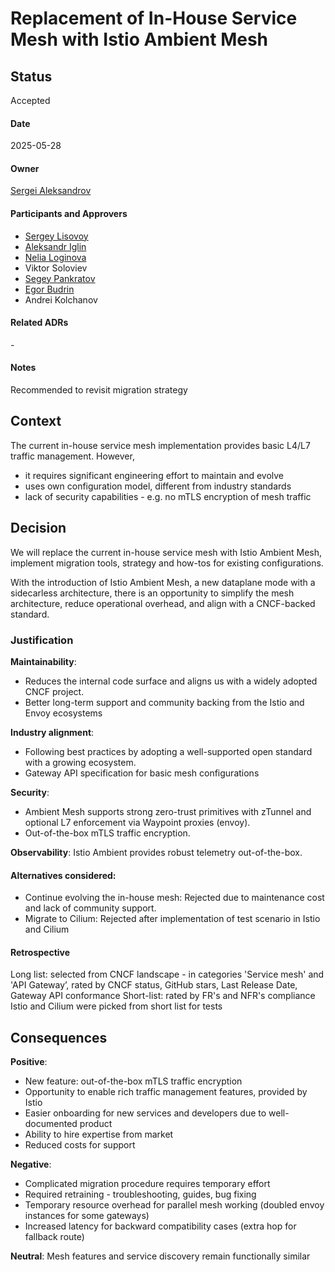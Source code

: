 # Replacement of In-House Service Mesh with Istio Ambient Mesh

## Status
Accepted

#### Date
2025-05-28

#### Owner
[Sergei Aleksandrov](https://github.com/alsergs)

#### Participants and Approvers
- [Sergey Lisovoy](https://github.com/lis0x90)
- [Aleksandr Iglin](https://github.com/iglin)
- [Nelia Loginova](https://github.com/Neliia)
- Viktor Soloviev
- [Segey Pankratov](https://github.com/pankratovsa)
- [Egor Budrin](https://github.com/egbu)
- Andrei Kolchanov

#### Related ADRs
\-

#### Notes
Recommended to revisit migration strategy

## Context
The current in-house service mesh implementation provides basic L4/L7 traffic management. However,

- it requires significant engineering effort to maintain and evolve
- uses own configuration model, different from industry standards
- lack of security capabilities - e.g. no mTLS encryption of mesh traffic

## Decision
We will replace the current in-house service mesh with Istio Ambient Mesh, implement migration tools, strategy and how-tos for existing configurations.

With the introduction of Istio Ambient Mesh, a new dataplane mode with a sidecarless architecture, there is an opportunity to simplify the mesh architecture, reduce operational overhead, and align with a CNCF-backed standard.

### Justification
**Maintainability**:
- Reduces the internal code surface and aligns us with a widely adopted CNCF project.
- Better long-term support and community backing from the Istio and Envoy ecosystems

**Industry alignment**:
- Following best practices by adopting a well-supported open standard with a growing ecosystem.
- Gateway API specification for basic mesh configurations

**Security**:
- Ambient Mesh supports strong zero-trust primitives with zTunnel and optional L7 enforcement via Waypoint proxies (envoy).
- Out-of-the-box mTLS traffic encryption.

**Observability**: Istio Ambient provides robust telemetry out-of-the-box.


#### Alternatives considered:
- Continue evolving the in-house mesh: Rejected due to maintenance cost and lack of community support.
- Migrate to Cilium: Rejected after implementation of test scenario in Istio and Cilium

#### Retrospective
Long list: selected from CNCF landscape - in categories 'Service mesh' and 'API Gateway’, rated by CNCF status, GitHub stars, Last Release Date, Gateway API conformance
Short-list: rated by FR's and NFR's compliance
Istio and Cilium were picked from short list for tests 


## Consequences
**Positive**:
- New feature: out-of-the-box mTLS traffic encryption
- Opportunity to enable rich traffic management features, provided by Istio
- Easier onboarding for new services and developers due to well-documented product
- Ability to hire expertise from market
- Reduced costs for support

**Negative**:
- Complicated migration procedure requires temporary effort
- Required retraining - troubleshooting, guides, bug fixing 
- Temporary resource overhead for parallel mesh working (doubled envoy instances for some gateways)
- Increased latency for backward compatibility cases (extra hop for fallback route)

**Neutral**:
Mesh features and service discovery remain functionally similar